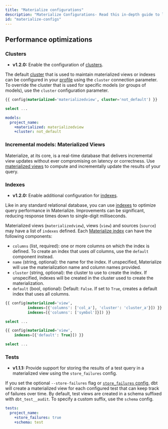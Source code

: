 ```yaml
---
title: "Materialize configurations"
description: "Materialize Configurations- Read this in-depth guide to learn about configurations in dbt."
id: "materialize-configs"
---
```


## Performance optimizations

### Clusters

<Changelog>

- **v1.2.0:** Enable the configuration of [clusters](https://github.com/MaterializeInc/materialize/blob/main/misc/dbt-materialize/CHANGELOG.md#120---2022-08-31).

</Changelog>

The default [cluster](https://materialize.com/docs/overview/key-concepts/#clusters) that is used to maintain materialized views or indexes can be configured in your [profile](/docs/core/connect-data-platform/profiles.yml) using the `cluster` connection parameter. To override the cluster that is used for specific models (or groups of models), use the `cluster` configuration parameter.

<File name='my_view_cluster.sql'>

```sql
{{ config(materialized='materializedview', cluster='not_default') }}

select ...
```

</File>

<File name='dbt_project.yml'>

```yaml
models:
  project_name:
    +materialized: materializedview
    +cluster: not_default
```

</File>



### Incremental models: Materialized Views

Materialize, at its core, is a real-time database that delivers incremental view updates without ever compromising on latency or correctness. Use [materialized views](https://materialize.com/docs/overview/key-concepts/#materialized-views) to compute and incrementally update the results of your query.

### Indexes

<Changelog>

- **v1.2.0:** Enable additional configuration for [indexes](https://github.com/MaterializeInc/materialize/blob/main/misc/dbt-materialize/CHANGELOG.md#120---2022-08-31).

</Changelog>

Like in any standard relational database, you can use [indexes](https://materialize.com/docs/overview/key-concepts/#indexes) to optimize query performance in Materialize. Improvements can be significant, reducing response times down to single-digit milliseconds.

Materialized views (`materializedview`), views (`view`) and sources (`source`) may have a list of `indexes` defined. Each [Materialize index](https://materialize.com/docs/sql/create-index/) can have the following components:

- `columns` (list, required): one or more columns on which the index is defined. To create an index that uses _all_ columns, use the `default` component instead.
- `name` (string, optional): the name for the index. If unspecified, Materialize will use the materialization name and column names provided.
- `cluster` (string, optional): the cluster to use to create the index. If unspecified, indexes will be created in the cluster used to create the materialization.
- `default` (bool, optional): Default: `False`. If set to `True`, creates a default index that uses all columns.

<File name='my_view_index.sql'>

```sql
{{ config(materialized='view',
          indexes=[{'columns': ['col_a'], 'cluster': 'cluster_a'}]) }}
          indexes=[{'columns': ['symbol']}]) }}

select ...
```

</File>

<File name='my_view_default_index.sql'>

```sql
{{ config(materialized='view',
    indexes=[{'default': True}]) }}

select ...
```

</File>

### Tests

<Changelog>

- **v1.1.1:** Provide support for storing the results of a test query in a materialized view using the `store_failures` config.

</Changelog>

If you set the optional `--store-failures` flag or [`store_failures` config](/reference/resource-configs/store_failures), dbt will create a materialized view for each configured test that can keep track of failures over time. By default, test views are created in a schema suffixed with `dbt_test__audit`. To specify a custom suffix, use the `schema` config.
<File name='dbt_project.yml'>

```yaml
tests:
  project_name:
    +store_failures: true
    +schema: test
```

</File>
